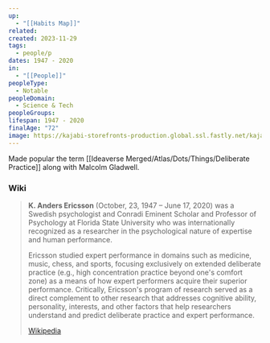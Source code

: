 ```yaml
---
up:
  - "[[Habits Map]]"
related: 
created: 2023-11-29
tags:
  - people/p
dates: 1947 - 2020
in:
  - "[[People]]"
peopleType:
  - Notable
peopleDomain:
  - Science & Tech
peopleGroups: 
lifespan: 1947 - 2020
finalAge: "72"
image: https://kajabi-storefronts-production.global.ssl.fastly.net/kajabi-storefronts-production/sites/11339/images/3ocdDMX0TFW3q5JtFbUn_Anders_Ericcson_Headshot_.jpg
---
```

Made popular the term [[Ideaverse Merged/Atlas/Dots/Things/Deliberate Practice]] along with Malcolm Gladwell.


### Wiki
> **K. Anders Ericsson** (October, 23, 1947 – June 17, 2020) was a Swedish psychologist and Conradi Eminent Scholar and Professor of Psychology at Florida State University who was internationally recognized as a researcher in the psychological nature of expertise and human performance.
>
> Ericsson studied expert performance in domains such as medicine, music, chess, and sports, focusing exclusively on extended deliberate practice  (e.g., high concentration practice beyond one's comfort zone) as a means of how expert performers acquire their superior performance. Critically, Ericsson's program of research served as a direct complement to other research that addresses cognitive ability, personality, interests, and other factors that help researchers understand and predict deliberate practice and expert performance.
>
> [Wikipedia](https://en.wikipedia.org/wiki/K.%20Anders%20Ericsson)